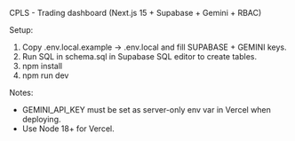 CPLS - Trading dashboard (Next.js 15 + Supabase + Gemini + RBAC)

Setup:
1. Copy .env.local.example -> .env.local and fill SUPABASE + GEMINI keys.
2. Run SQL in schema.sql in Supabase SQL editor to create tables.
3. npm install
4. npm run dev

Notes:
- GEMINI_API_KEY must be set as server-only env var in Vercel when deploying.
- Use Node 18+ for Vercel.
